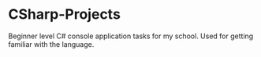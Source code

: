 # CSharp-Projects
Beginner level C# console application tasks for my school. Used for getting familiar with the language.
